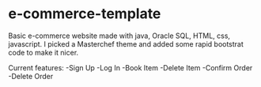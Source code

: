 # e-commerce-template
Basic e-commerce website made with java, Oracle SQL, HTML, css, javascript.
I picked a Masterchef theme and added some rapid bootstrat code to make it nicer.

Current features:
-Sign Up
-Log In
-Book Item
-Delete Item
-Confirm Order
-Delete Order
